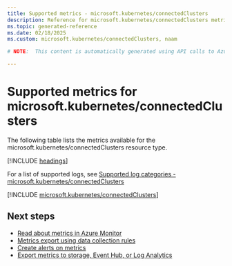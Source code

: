 ```yaml
---
title: Supported metrics - microsoft.kubernetes/connectedClusters
description: Reference for microsoft.kubernetes/connectedClusters metrics in Azure Monitor.
ms.topic: generated-reference
ms.date: 02/18/2025
ms.custom: microsoft.kubernetes/connectedClusters, naam

# NOTE:  This content is automatically generated using API calls to Azure. Any edits made on these files will be overwritten in the next run of the script. 

---
```


  
# Supported metrics for microsoft.kubernetes/connectedClusters
  
The following table lists the metrics available for the microsoft.kubernetes/connectedClusters resource type.  
  
  
[!INCLUDE [headings](~/reusable-content/ce-skilling/azure/includes/azure-monitor/reference/metrics/metrics-headings.md)]  
  
  
  
For a list of supported logs, see [Supported log categories - microsoft.kubernetes/connectedClusters](../supported-logs/microsoft-kubernetes-connectedclusters-logs.md)  
  
 

[!INCLUDE [microsoft.kubernetes/connectedClusters](~/reusable-content/ce-skilling/azure/includes/azure-monitor/reference/metrics/microsoft-kubernetes-connectedclusters-metrics-include.md)]  



## Next steps

- [Read about metrics in Azure Monitor](/azure/azure-monitor/data-platform)
- [Metrics export using data collection rules](/azure/azure-monitor/essentials/data-collection-metrics)
- [Create alerts on metrics](/azure/azure-monitor/alerts/alerts-overview)
- [Export metrics to storage, Event Hub, or Log Analytics](/azure/azure-monitor/essentials/platform-logs-overview)
